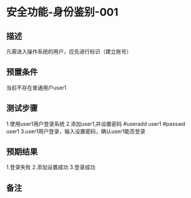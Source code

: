 # 安全功能-身份鉴别-001

## 描述

凡需进入操作系统的用户，应先进行标识（建立账号）

## 预置条件

当前不存在普通用户user1

## 测试步骤

1.使用user1用户登录系统
2.添加user1,并设置密码
#useradd user1
#passwd user1
3.user1用户登录，输入设置密码，确认user1能否登录

## 预期结果

1.登录失败
2.添加设置成功
3.登录成功

## 备注